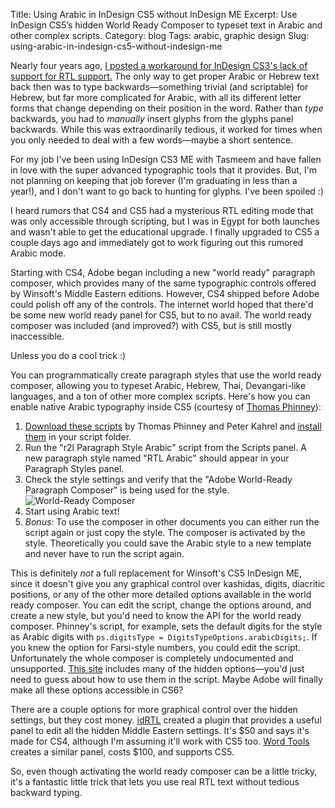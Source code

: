 Title: Using Arabic in InDesign CS5 without InDesign ME
Excerpt: Use InDesign CS5&rsquo;s hidden World Ready Composer to typeset text in Arabic and other complex scripts.
Category: blog
Tags: arabic, graphic design
Slug: using-arabic-in-indesign-cs5-without-indesign-me


Nearly four years ago, [I posted a workaround for InDesign CS3's lack of support for RTL support.](http://www.andrewheiss.com/blog/2007/09/17/using-arabic-in-indesign-without-indesign-me/) The only way to get proper Arabic or Hebrew text back then was to type backwards—something trivial (and scriptable) for Hebrew, but far more complicated for Arabic, with all its different letter forms that change depending on their position in the word. Rather than *type* backwards, you had to *manually* insert glyphs from the glyphs panel backwards. While this was extraordinarily tedious, it worked for times when you only needed to deal with a few words—maybe a short sentence.

For my job I've been using InDesign CS3 ME with Tasmeem and have fallen in love with the super advanced typographic tools that it provides. But, I'm not planning on keeping that job forever (I'm graduating in less than a year!), and I don't want to go back to hunting for glyphs. I've been spoiled :)

I heard rumors that CS4 and CS5 had a mysterious RTL editing mode that was only accessible through scripting, but I was in Egypt for both launches and wasn't able to get the educational upgrade. I finally upgraded to CS5 a couple days ago and immediately got to work figuring out this rumored Arabic mode. 

Starting with CS4, Adobe began including a new "world ready" paragraph composer, which provides many of the same typographic controls offered by Winsoft's Middle Eastern editions. However, CS4 shipped before Adobe could polish off any of the controls. The internet world hoped that there'd be some new world ready panel for CS5, but to no avail. The world ready composer was included (and improved?) with CS5, but is still mostly inaccessible.

Unless you do a cool trick :)

You can programmatically create paragraph styles that use the world ready composer, allowing you to typeset Arabic, Hebrew, Thai, Devangari-like languages, and a ton of other more complex scripts. Here's how you can enable native Arabic typography inside CS5 (courtesy of [Thomas Phinney](http://www.thomasphinney.com/2009/01/adobe-world-ready-composer/)):

1. [Download these scripts](http://www.thomasphinney.com/wp-content/uploads/2009/01/r2l_scripts_for_id_cs4.zip) by Thomas Phinney and Peter Kahrel and [install them](http://www.danrodney.com/scripts/directions-installingscripts.html) in your script folder.
2. Run the "r2l Paragraph Style Arabic" script from the Scripts panel. A new paragraph style named "RTL Arabic" should appear in your Paragraph Styles panel.
3. Check the style settings and verify that the "Adobe World-Ready Paragraph Composer" is being used for the style.  
![World-Ready Composer](http://files.andrewheiss.com/images/world-ready.png "World-Ready Composer")
4. Start using Arabic text!
5. *Bonus:* To use the composer in other documents you can either run the script again or just copy the style. The composer is activated by the style. Theoretically you could save the Arabic style to a new template and never have to run the script again.

This is definitely *not* a full replacement for Winsoft's CS5 InDesign ME, since it doesn't give you any graphical control over kashidas, digits, diacritic positions, or any of the other more detailed options available in the world ready composer. You can edit the script, change the options around, and create a new style, but you'd need to know the API for the world ready composer. Phinney's script, for example, sets the default digits for the style as Arabic digits with `ps.digitsType = DigitsTypeOptions.arabicDigits;`. If you knew the option for Farsi-style numbers, you could edit the script. Unfortunately the whole composer is completely undocumented and unsupported. [This site](http://indesigning.net/right-to-left-arabic-hebrew-hindi-in-indesign-cs4-none-me) includes many of the hidden options—you'd just need to guess about how to use them in the script. Maybe Adobe will finally make all these options accessible in CS6?

There are a couple options for more graphical control over the hidden settings, but they cost money. [idRTL](https://sites.google.com/site/adoberighttoleft/Home) created a plugin that provides a useful panel to edit all the hidden Middle Eastern settings. It's $50 and says it's made for CS4, although I'm assuming it'll work with CS5 too. [Word Tools](http://in-tools.com/products/plugins/world-tools/) creates a similar panel, costs $100, and supports CS5. 

So, even though activating the world ready composer can be a little tricky, it's a fantastic little trick that lets you use real RTL text without tedious backward typing. 

